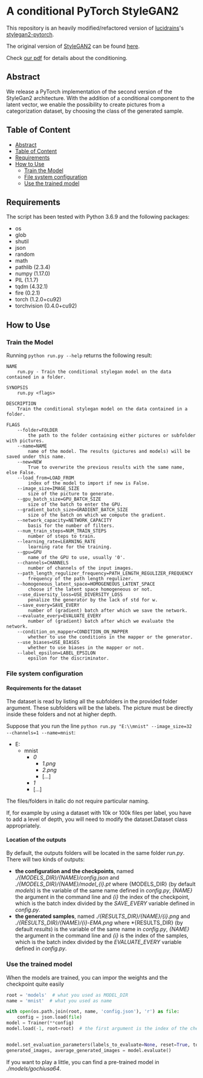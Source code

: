 # A conditional PyTorch StyleGAN2

This repository is an heavily modified/refactored version of [lucidrains](https://github.com/lucidrains)'s [stylegan2-pytorch](https://github.com/lucidrains/stylegan2-pytorch).

The original version of [StyleGAN2](https://github.com/NVlabs/stylegan2) can be found [here](https://arxiv.org/abs/1912.04958).

Check [our pdf]() for details about the conditioning.

## Abstract

We release a PyTorch implementation of the second version of the StyleGan2 architecture.  With the addition of a conditional component to the latent vector, we enable the possibility to create pictures from a categorization dataset, by choosing the class of the generated sample.

## Table of Content

- [Abstract](#Abstract)
- [Table of Content](#Table-of-Content)
- [Requirements](#Requirements)
- [How to Use](#How-to-Use)
    - [Train the Model](#Train-the-Model)
    - [File system configuration](#File-system-configuration)
    - [Use the trained model](#Use-the-trained-model)

## Requirements

The script has been tested with Python 3.6.9 and the following packages:

- os
- glob
- shutil
- json
- random
- math
- pathlib (2.3.4)
- numpy (1.17.0)
- PIL (1.1.7) 
- tqdm (4.32.1)
- fire (0.2.1)
- torch (1.2.0+cu92)
- torchvision (0.4.0+cu92)
 
## How to Use


### Train the Model

Running `python run.py --help` returns the following result:

```
NAME    
    run.py - Train the conditional stylegan model on the data contained in a folder.

SYNOPSIS
    run.py <flags>

DESCRIPTION 
    Train the conditional stylegan model on the data contained in a folder.
    
FLAGS
    --folder=FOLDER
        the path to the folder containing either pictures or subfolder with pictures.
    --name=NAME
        name of the model. The results (pictures and models) will be saved under this name.
    --new=NEW
        True to overwrite the previous results with the same name, else False.
    --load_from=LOAD_FROM
        index of the model to import if new is False.
    --image_size=IMAGE_SIZE
        size of the picture to generate.
    --gpu_batch_size=GPU_BATCH_SIZE
        size of the batch to enter the GPU.
    --gradient_batch_size=GRADIENT_BATCH_SIZE
        size of the batch on which we compute the gradient.
    --network_capacity=NETWORK_CAPACITY
        basis for the number of filters.
    --num_train_steps=NUM_TRAIN_STEPS
        number of steps to train.
    --learning_rate=LEARNING_RATE
        learning rate for the training.
    --gpu=GPU
        name of the GPU to use, usually '0'.
    --channels=CHANNELS
        number of channels of the input images.
    --path_length_regulizer_frequency=PATH_LENGTH_REGULIZER_FREQUENCY
        frequency of the path length regulizer.
    --homogeneous_latent_space=HOMOGENEOUS_LATENT_SPACE
        choose if the latent space homogeneous or not.
    --use_diversity_loss=USE_DIVERSITY_LOSS
        penalize the generator by the lack of std for w.
    --save_every=SAVE_EVERY
        number of (gradient) batch after which we save the network.
    --evaluate_every=EVALUATE_EVERY
        number of (gradient) batch after which we evaluate the network.
    --condition_on_mapper=CONDITION_ON_MAPPER
        whether to use the conditions in the mapper or the generator.
    --use_biases=USE_BIASES
        whether to use biases in the mapper or not.
    --label_epsilon=LABEL_EPSILON
        epsilon for the discriminator.
```

### File system configuration

#### Requirements for the dataset

The dataset is read by listing all the subfolders in the provided folder argument. These subfolders will be the labels. 
The picture must be directly inside these folders and not at higher depth.

Suppose that you run the line `python run.py "E:\\mnist" --image_size=32 --channels=1 --name=mnist`:
- E:
    - mnist
        - *0*
            - *1.png*
            - *2.png*
            - [...]
        - *1*
        - [...]
        
The files/folders in italic do not require particular naming.
                
If, for example by using a dataset with 10k or 100k files per label, you have to add a level of depth, you will need to modify the dataset.Dataset class appropriately.

#### Location of the outputs

By default, the outputs folders will be located in the same folder *run.py*. There will two kinds of outputs:
- **the configuration and the checkpoints**, named *./{MODELS_DIR}/{NAME}/config.json* and *./{MODELS_DIR}/{NAME}/model_{i}.pt* where {MODELS_DIR} (by default *models*) is the variable of the same name defined in *config.py*, *{NAME}* the argument in the command line and *{i}* the index of the checkpoint, which is the batch index divided by the *SAVE_EVERY* variable defined in *config.py*.
- **the generated samples**, named *./{RESULTS_DIR}/{NAME}/{i}.png* and  *./{RESULTS_DIR}/{NAME}/{i}-EMA.png* where *{RESULTS_DIR} (by default *results*) is the variable of the same name in *config.py*, *{NAME}* the argument in the command line and *{i}* is the index of the samples, which is the batch index divided by the *EVALUATE_EVERY* variable defined in *config.py*.


### Use the trained model

When the models are trained, you can impor the weights and the checkpoint quite easily

```python
root = 'models'  # what you used as MODEL_DIR
name = 'mnist'  # what you used as name

with open(os.path.join(root, name, 'config.json'), 'r') as file:
    config = json.load(file)
model = Trainer(**config)
model.load(-1, root=root)  # the first argument is the index of the checkpoint, -1 means the last checkpoint


model.set_evaluation_parameters(labels_to_evaluate=None, reset=True, total=64)  # you can set the latents, the noise or the labels
generated_images, average_generated_images = model.evaluate()
```

If you want to play a little, you can find a pre-trained model in *./models/gochiusa64*.